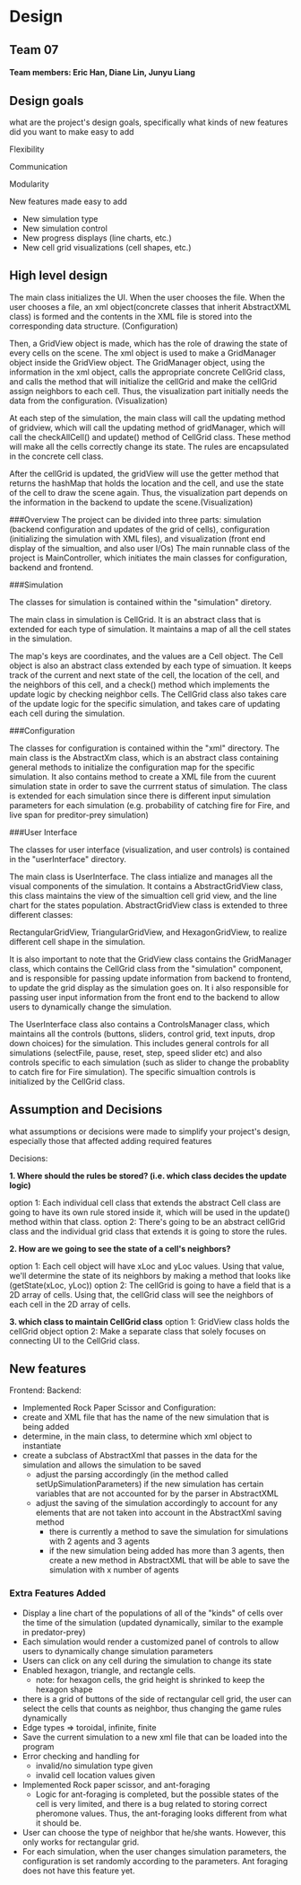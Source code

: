 # Design

## Team 07
#### Team members: Eric Han, Diane Lin, Junyu Liang

## Design goals
what are the project's design goals, specifically what kinds of new features did you want to make easy to add

Flexibility

Communication

Modularity

New features made easy to add
* New simulation type
* New simulation control
* New progress displays (line charts, etc.)
* New cell grid visualizations (cell shapes, etc.)
## High level design
The main class initializes the UI. When the user chooses the file. When the user chooses a file, an xml object(concrete classes that inherit AbstractXML class) is formed
and the contents in the XML file is stored into the corresponding data structure. (Configuration)

Then, a GridView object is made, which has the role of drawing the state of every cells on the scene. The xml object is used to make a GridManager object inside the GridView object. The GridManager
object, using the information in the xml object, calls the appropriate concrete CellGrid class, and calls the method that will initialize the cellGrid and
make the cellGrid assign neighbors to each cell. Thus, the visualization part initially needs the data from the configuration. (Visualization)
 
At each step of the simulation, the main class will call the updating method of gridview, which will call the updating
method of gridManager, which will call the checkAllCell() and update() method of CellGrid class. These method will make all the cells correctly
change its state. The rules are encapsulated in the concrete cell class.

After the cellGrid is updated, the gridView will use the getter method that returns the hashMap that holds the location and the cell,
and use the state of the cell to draw the scene again. Thus, the visualization part depends on the information in the backend to update the scene.(Visualization)


###Overview
The project can be divided into three parts: simulation (backend configuration and updates of the grid of cells), configuration
(initializing the simulation with XML files), and visualization (front end display of the simualtion, and also user I/Os)
The main runnable class of the project is MainController, which initiates the main classes for configuration, backend and frontend.

###Simulation

The classes for simulation is contained within the "simulation" diretory.

The main class in simulation is CellGrid. It is an abstract class that is extended for each type of simulation. It maintains a map of all the cell states in the simulation.

The map's keys are coordinates, and the values are a Cell object. The Cell object is also an abstract class extended by each type of simuation.
It keeps track of the current and next state of the cell, the location of the cell, and the neighbors of this cell, and a check() method which implements the update logic by checking neighbor cells.
The CellGrid class also takes care of the update logic for the specific simulation, and takes care of updating each cell during the simulation.

###Configuration

The classes for configuration is contained within the "xml" directory. The main class is the AbstractXm class, which is an abstract class containing general methods
to initialize the configuration map for the specific simulation. It also contains method to create a XML file from the cuurent simulation state in order to save
the currrent status of simulation. The class is extended for each simulation since there is different input simulation parameters for each simulation (e.g. probability of catching fire for Fire, and live span for preditor-prey simulation)

###User Interface

The classes for user interface (visualization, and user controls) is contained in the "userInterface" directory.

The main class is UserInterface. The class intialize and manages all the visual components of the simulation.
It contains a AbstractGridView class, this class maintains the view of the simualtion cell grid view, and the line chart for the states population.
AbstractGridView class is extended to three different classes:

RectangularGridView, TriangularGridView, and HexagonGridView, to realize different cell shape in the simulation.

It is also important to note that the GridView class contains the GridManager class, which contains the CellGrid class from the "simulation" component, and
is responsible for passing update information from backend to frontend, to update the grid display as the simulation goes on. It i also responsible for
passing user input information from the front end to the backend to allow users to dynamically change the simulation.

The UserInterface class also contains a ControlsManager class, which maintains all the controls (buttons, sliders, control grid, text inputs, drop down choices) for the simulation. This includes general controls for all simulations (selectFile, pause, reset, step, speed slider etc)
and also controls specific to each simulation (such as slider to change the probablity to catch fire for Fire simulation). The specific simualtion controls is initialized by the CellGrid class.

## Assumption and Decisions
what assumptions or decisions were made to simplify your project's design, especially those that affected adding required features

Decisions:

**1. Where should the rules be stored? (i.e. which class decides the update logic)**

option 1: Each individual cell class that extends the abstract Cell class are going to have its own rule stored inside it, which will be used in the update() method within that class.
option 2: There's going to be an abstract cellGrid class and the individual grid class that extends it is going to store the rules.


**2. How are we going to see the state of a cell's neighbors?**

option 1: Each cell object will have xLoc and yLoc values. Using that value, we'll determine the state of its neighbors by making a method that looks like (getState(xLoc, yLoc))
option 2: The cellGrid is going to have a field that is a 2D array of cells. Using that, the cellGrid class will see the neighbors of each cell in the 2D array of cells.

**3. which class to maintain CellGrid class**
option 1: GridView class holds the cellGrid object
option 2: Make a separate class that solely focuses on connecting UI to the CellGrid class.


## New features
Frontend:
Backend: 
* Implemented Rock Paper Scissor and 
Configuration: 
* create and XML file that has the name of the new simulation that is being added
* determine, in the main class, to determine which xml object to instantiate
* create a subclass of AbstractXml that passes in the data for the simulation and allows the simulation to be saved
    * adjust the parsing accordingly (in the method called setUpSimulationParameters) if the new simulation has certain variables that are not accounted for by the parser in AbstractXML
    * adjust the saving of the simulation accordingly to account for any elements that are not taken into account in the AbstractXml saving method
        * there is currently a method to save the simulation for simulations with 2 agents and 3 agents
        * if the new simulation being added has more than 3 agents, then create a new method in AbstractXML that will be able to save the simulation with x number of agents



### Extra Features Added 
* Display a line chart of the populations of all of the "kinds" of cells over the time of the simulation (updated dynamically, similar to the example in predator-prey)
* Each simulation would render a customized panel of controls to allow users to dynamically change simulation parameters
* Users can click on any cell during the simulation to change its state
* Enabled hexagon, triangle, and rectangle cells. 
    * note: for hexagon cells, the grid height is shrinked to keep the hexagon shape
* there is a grid of buttons of the side of rectangular cell grid, the user can select the cells that counts as neighbor, thus changing the game rules dynamically
* Edge types => toroidal, infinite, finite
* Save the current simulation to a new xml file that can be loaded into the program
* Error checking and handling for 
    * invalid/no simulation type given
    * invalid cell location values given
* Implemented Rock paper scissor, and ant-foraging
    * Logic for ant-foraging is completed, but the possible states of the cell is very limited, and there is a bug
    related to storing correct pheromone values. Thus, the ant-foraging looks different from what it should be.
* User can choose the type of neighbor that he/she wants. However, this only works for rectangular grid.
* For each simulation, when the user changes simulation parameters, the configuration is set randomly according to the parameters.
Ant foraging does not have this feature yet.